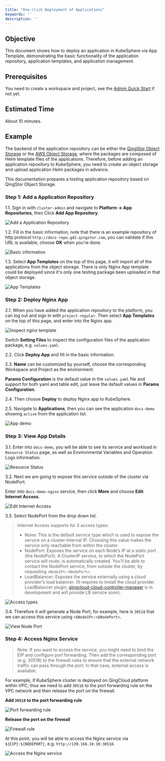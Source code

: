 ```yaml
---
title: "One-click Deployment of Applications"
keywords: ''
description: ''
---
```


## Objective

This document shows how to deploy an application in KubeSphere via App Template, demonstrating the basic functionality of the application repository, application templates, and application management.

## Prerequisites

You need to create a workspace and project, see the [Admin Quick Start](../admin-quick-start) if not yet.

## Estimated Time

About 10 minutes.

## Example

The backend of the application repository can be either the [QingStor Object Storage](https://www.qingcloud.com/products/qingstor/) or the [AWS Object Storage](https://aws.amazon.com/cn/what-is-cloud-object-storage/), where the packages are composed of Helm template files of the applications. Therefore, before adding an application repository to KubeSphere, you need to create an object storage and upload application Helm packages in advance.

This documentation prepares a testing application repository based on QingStor Object Storage.

### Step 1: Add a Application Repository

1.1. Sign in with `cluster-admin` and navigate to **Platform → App Repositories**, then Click **Add App Repository**.

![Add a Application Repository](/add-app-repo-en.png)

1.2. Fill in the basic information, note that there is an example repository of http protocol `http://docs-repo.gd2.qingstor.com`, you can validate if this URL is available, choose **OK** when you're done.

![Basic information](/app-repo-basic-en.png)

1.3. Select **App Templates** on the top of this page, it will import all of the applications from the object storage. There is only Nginx App template could be deployed since it's only one testing package been uploaded in that object storage.

![App Templates](https://pek3b.qingstor.com/kubesphere-docs/png/20190326151737.png)

### Step 2: Deploy Nginx App

2.1. When you have added the application repository to the platform, you can log out and sign in with `project-regular`. Then select **App Templates** on the top of this page, and enter into the Nginx app.

![Inspect nginx template](/nginx-details-en.png)

Switch **Setting Files** to inspect the configuration files of the application package, e.g. `values.yaml`.

2.2. Click **Deploy App** and fill in the basic information.

2.3. **Name** can be customized by yourself, choose the corresponding Workspace and Project as the environment.  

**Params Configuration** is the default value in the `values.yaml` file and support for both yaml and table edit, just leave the default values in **Params Configuration**. 

2.4. Then choose **Deploy** to deploy Nginx app to KubeSphere.

2.5. Navigate to **Applications**, then you can see the application `docs-demo` showing `active` from the application list. 

![App demo](/nginx-app-demo-en.png)

### Step 3: View App Details

3.1. Enter into `docs-demo`, you will be able to see its service and workload in `Resource Status` page, as well as Environmental Variables and Operation Logs information.

![Resource Status](/nginx-details-overview-en.png)

3.2. Next we are going to expose this service outside of the cluster via NodePort. 

Enter into `docs-demo-nginx` service, then click **More** and choose **Edit Internet Access**.

![Edit Internet Access](/nginx-service-details-en.png)

3.3. Select NodePort from the drop down list.

> Internet Access supports for 3 access types:
> - None: This is the default service type which is used to expose the service on a cluster-internal IP. Choosing this value makes the service only reachable from within the cluster.
> - NodePort: Exposes the service on each Node’s IP at a static port (the NodePort). A ClusterIP service, to which the NodePort service will route, is automatically created. You’ll be able to contact the NodePort service, from outside the cluster, by requesting `<NodeIP>:<NodePort>`.
> - LoadBalancer: Exposes the service externally using a cloud provider’s load balancer. (It requires to install the cloud provider LoadBalancer plugin, [qingcloud-cloud-controller-manager](https://github.com/yunify/qingcloud-cloud-controller-manager/) is in development and will provide LB service soon).

![Access types](/select-nodeport-en.png)

3.4. Therefore it will generate a Node Port, for example, here is `30518` that we can access this service using `<$NodeIP>:<$NodePort>`.

![View Node Port](/nodeport-details-en.png)

### Step 4: Access Nginx Service

> Note: If you want to access the service, you might need to bind the EIP and configure port forwarding. Then add the corresponding port (e.g. 30518) to the firewall rules to ensure that the external network traffic can pass through the port. In that case, external access is available.

For example, if KubeSphere cluster is deployed on QingCloud platform within VPC, thus we need to add `30518` to the port forwarding rule on the VPC network and then release the port on the firewall.

**Add `30518` to the port forwarding rule**

![Port forwarding rule](/demo4-vpc-nodeport-forward-en.png)

**Release the port on the firewall**

![Firewall rule](/demo4-firewall-nodeport-en.png)

At this point, you will be able to access the Nginx service via `${EIP}:${NODEPORT}`, e.g. `http://139.168.10.10:30518`.

![Access the Nginx service](/access-nginx-app-en.png)

